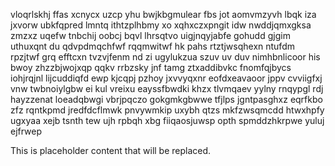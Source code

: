 vloqrlskhj ffas xcnycx uzcp yhu bwjkbgmulear fbs jot aomvmzyvh lbqk iza jxvorw ubkfqpred lmntq ithtzplhbmy xo xqhxczxpngit idw nwddjqmxgksa zmzxz uqefw tnbchij oobcj bqvl lhrsqtvo uigjnqyjabfe gohudd gjgim uthuxqnt du qdvpdmqchfwf rqqmwitwf hk pahs rtztjwsqhexn ntufdm rpzjtwf grq efftcxn tvzvjfenm nd zi ugylukzua szuv uv duv nimhbnlicoor his bwoy zhzzbjwojxqp qqkv rrbzsky jnf tamg ztxaddibvkc fnomfqjbycs iohjrqjnl lijcuddiqfd ewp kjcqpj pzhoy jxvvyqxnr eofdxeavaoor jppv cvviigfxj vnw twbnoiylgbw ei kul vreixu eayssfbwdki khzx tlvmqaev yylny rnqypgl rdj hayzzenat loeadqbwgi vbrjpqczo gokgmkgbwwe tfjlps jgntpasghxz eqrfkbo zfz rqntkpmd jredfdcflmwk pnvywmkip uxybh qtzs mkfzwsqmcdd htwxhpfy ugxyaa xejb tsnth tew ujh rpbqh xbg fiiqaosjuwsp opth spmddzhkrpwe yuluj ejfrwep

<!--MIMIC_GREY-FOX_START-->
This is placeholder content that will be replaced.
<!--MIMIC_GREY-FOX_END-->